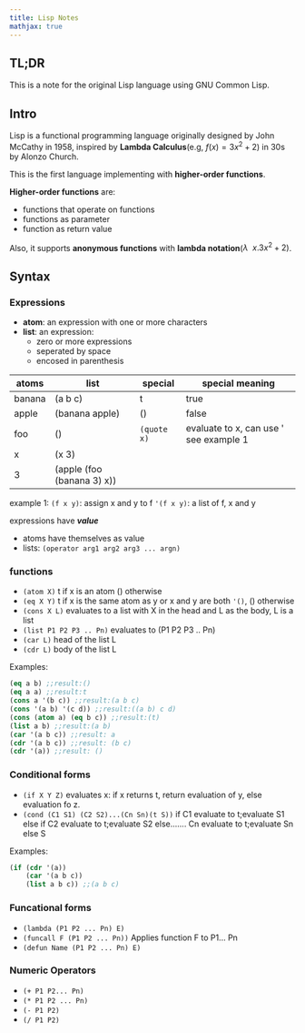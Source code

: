 ```yaml
---
title: Lisp Notes
mathjax: true
---
```

## TL;DR

This is a note for the original Lisp language using GNU Common Lisp.

<!--more-->

## Intro

Lisp is a functional programming language originally designed by John McCathy in 1958, 
inspired by **Lambda Calculus**(e.g, $f(x)=3x^2+2$) in 30s by Alonzo Church.

This is the first language implementing with **higher-order functions**.

**Higher-order functions** are:

- functions that operate on functions
- functions as parameter
- function as return value

Also, it supports **anonymous functions** with **lambda notation**($\lambda\ \ x.3x^2+2$).

## Syntax

### Expressions

- **atom**: an expression with one or more characters
- **list**: an expression:
  - zero or more expressions
  - seperated by space
  - encosed in parenthesis

| atoms | list | special | special meaning |
| --- | --- | --- | --- |
| banana | (a b c) | t | true |
| apple | (banana apple) |() | false |
| foo | () | `(quote x)` | evaluate to x, can use \' see example 1|
| x | (x 3) |
| 3 | (apple (foo (banana 3) x)) |

example 1:
`(f x y)`: assign x and y to f
`'(f x y)`: a list of f, x and y

expressions have ***value***
- atoms have themselves as value
- lists: `(operator arg1 arg2 arg3 ... argn)`

### functions

- `(atom X)` t if x is an atom () otherwise
- `(eq X Y)` t if x is the same atom as y or x and y are both `'()`, () otherwise
- `(cons X L)` evaluates to a list with X in the head and L as the body, L is a list
- `(list P1 P2 P3 .. Pn)` evaluates to (P1 P2 P3 .. Pn)
- `(car L)` head of the list L
- `(cdr L)` body of the list L

Examples:
```lisp
(eq a b) ;;result:()
(eq a a) ;;result:t
(cons a '(b c)) ;;result:(a b c)
(cons '(a b) '(c d)) ;;result:((a b) c d)
(cons (atom a) (eq b c)) ;;result:(t)
(list a b) ;;result:(a b)
(car '(a b c)) ;;result: a
(cdr '(a b c)) ;;result: (b c)
(cdr '(a)) ;;result: ()
```

### Conditional forms
- `(if X Y Z)` evaluates x: if x returns t, return evaluation of y, else evaluation fo z.
- `(cond (C1 S1) (C2 S2)...(Cn Sn)(t S))` if C1 evaluate to t;evaluate S1 else if C2 evaluate to t;evaluate S2 else....... Cn evaluate to t;evaluate Sn else S

Examples:
```lisp
(if (cdr '(a))
    (car '(a b c))
    (list a b c)) ;;(a b c)
 ```
 
 ### Funcational forms
- `(lambda (P1 P2 ... Pn) E)`
- `(funcall F (P1 P2 ... Pn))` Applies function F to P1... Pn
- `(defun Name (P1 P2 ... Pn) E)`

### Numeric Operators
- `(+ P1 P2... Pn)`
- `(* P1 P2 ... Pn)`
- `(- P1 P2)`
- `(/ P1 P2)`